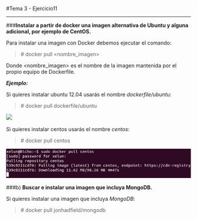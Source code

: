 #Tema 3 - Ejercicio11
- - -
###**Instalar a partir de docker una imagen alternativa de Ubuntu y alguna adicional, por ejemplo de CentOS.**

Para instalar una imagen con Docker debemos ejecutar el comando:

> \# docker pull <nombre_imagen>

Donde <nombre_imagen> es el nombre de la imagen mantenida por el propio equipo de Dockerfile.

***Ejemplo:***

Si quieres instalar ubuntu 12.04 usarás el nombre *dockerfile/ubuntu*:

> \# docker pull dockerfile/ubuntu

![](../images/t3ej11-1.png)

Si quieres instalar centos usarás el nombre *centos*:

> \# docker pull centos

![](../images/t3ej11-2.png)

###b) **Buscar e instalar una imagen que incluya MongoDB.**

Si quieres instalar una imagen que incluya *MongoDB*:

> \# docker pull jonhadfield/mongodb
